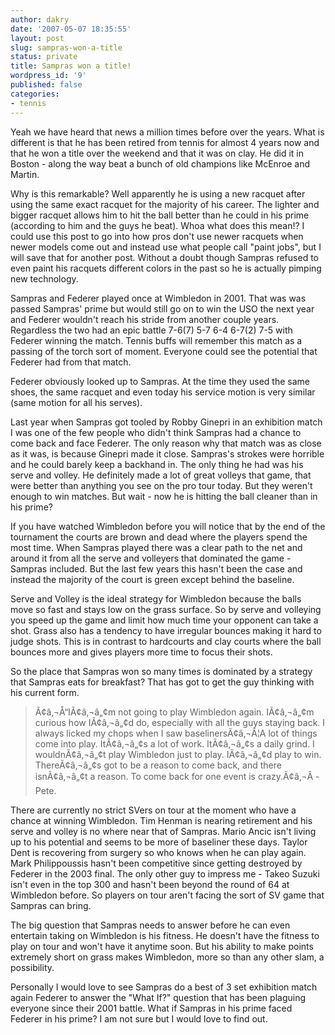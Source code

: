 ```yaml
---
author: dakry
date: '2007-05-07 18:35:55'
layout: post
slug: sampras-won-a-title
status: private
title: Sampras won a title!
wordpress_id: '9'
published: false
categories:
- tennis
---
```


Yeah we have heard that news a million times before over the years. What is
different is that he has been retired from tennis for almost 4 years now and
that he won a title over the weekend and that it was on clay. He did it in
Boston - along the way beat a bunch of old champions like McEnroe and Martin.

Why is this remarkable? Well apparently he is using a new racquet after using
the same exact racquet for the majority of his career. The lighter and bigger
racquet allows him to hit the ball better than he could in his prime
(according to him and the guys he beat). Whoa what does this mean!? I could
use this post to go into how pros don't use newer racquets when newer models
come out and instead use what people call "paint jobs", but I will save that
for another post. Without a doubt though Sampras refused to even paint his
racquets different colors in the past so he is actually pimping new
technology.

Sampras and Federer played once at Wimbledon in 2001. That was was passed
Sampras' prime but would still go on to win the USO the next year and Federer
wouldn't reach his stride from another couple years. Regardless the two had an
epic battle 7-6(7) 5-7 6-4 6-7(2) 7-5 with Federer winning the match. Tennis
buffs will remember this match as a passing of the torch sort of moment.
Everyone could see the potential that Federer had from that match.

Federer obviously looked up to Sampras. At the time they used the same shoes,
the same racquet and even today his service motion is very similar (same
motion for all his serves).

Last year when Sampras got tooled by Robby Ginepri in an exhibition match I
was one of the few people who didn't think Sampras had a chance to come back
and face Federer. The only reason why that match was as close as it was, is
because Ginepri made it close. Sampras's strokes were horrible and he could
barely keep a backhand in. The only thing he had was his serve and volley. He
definitely made a lot of great volleys that game, that were better than
anything you see on the pro tour today. But they weren't enough to win
matches. But wait - now he is hitting the ball cleaner than in his prime?

If you have watched Wimbledon before you will notice that by the end of the
tournament the courts are brown and dead where the players spend the most
time. When Sampras played there was a clear path to the net and around it from
all the serve and volleyers that dominated the game - Sampras included. But
the last few years this hasn't been the case and instead the majority of the
court is green except behind the baseline.

Serve and Volley is the ideal strategy for Wimbledon because the balls move so
fast and stays low on the grass surface. So by serve and volleying you speed
up the game and limit how much time your opponent can take a shot. Grass also
has a tendency to have irregular bounces making it hard to judge shots. This
is in contrast to hardcourts and clay courts where the ball bounces more and
gives players more time to focus their shots.

So the place that Sampras won so many times is dominated by a strategy that
Sampras eats for breakfast? That has got to get the guy thinking with his
current form.

> Ã¢â‚¬Å“IÃ¢â‚¬â„¢m not going to play Wimbledon again. IÃ¢â‚¬â„¢m curious how
IÃ¢â‚¬â„¢d do, especially with all the guys staying back. I always licked my
chops when I saw baselinersÃ¢â‚¬Â¦A lot of things come into play. ItÃ¢â‚¬â„¢s
a lot of work. ItÃ¢â‚¬â„¢s a daily grind. I wouldnÃ¢â‚¬â„¢t play Wimbledon
just to play. IÃ¢â‚¬â„¢d play to win. ThereÃ¢â‚¬â„¢s got to be a reason to
come back, and there isnÃ¢â‚¬â„¢t a reason. To come back for one event is
crazy.Ã¢â‚¬Â - Pete.

There are currently no strict SVers on tour at the moment who have a chance at
winning Wimbledon. Tim Henman is nearing retirement and his serve and volley
is no where near that of Sampras. Mario Ancic isn't living up to his potential
and seems to be more of baseliner these days. Taylor Dent is recovering from
surgery so who knows when he can play again. Mark Philippoussis hasn't been
competitive since getting destroyed by Federer in the 2003 final. The only
other guy to impress me - Takeo Suzuki isn't even in the top 300 and hasn't
been beyond the round of 64 at Wimbledon before. So players on tour aren't
facing the sort of SV game that Sampras can bring.

The big question that Sampras needs to answer before he can even entertain
taking on Wimbledon is his fitness. He doesn't have the fitness to play on
tour and won't have it anytime soon. But his ability to make points extremely
short on grass makes Wimbledon, more so than any other slam, a possibility.

Personally I would love to see Sampras do a best of 3 set exhibition match
again Federer to answer the "What If?" question that has been plaguing
everyone since their 2001 battle. What if Sampras in his prime faced Federer
in his prime? I am not sure but I would love to find out.

